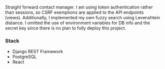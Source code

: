 Straight forward contact manager. I am using token authentication rather than sessions, so CSRF exemptions are applied to the API endpoints (views). Additionally, I implemented my own fuzzy search using Levenshtein distance. I omitted the use of environment variables for DB info and the secret key since there is no plan to fully deploy this project.

### Stack
* Django REST Framework
* PostgreSQL
* React
